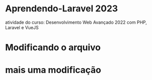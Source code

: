 # Aprendendo-Laravel 2023
atividade do curso: Desenvolvimento Web Avançado 2022 com PHP, Laravel e VueJS
# Modificando o arquivo
# mais uma modificação

